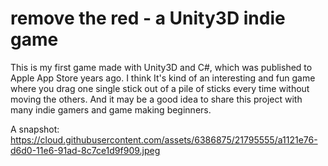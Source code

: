 # remove the red - a Unity3D indie game

This is my first game made with Unity3D and C#, which was published to Apple App Store years ago. I think It's kind of an interesting and fun game where you drag one single stick out of a pile of sticks every time without moving the others. And it may be a good idea to share this project with many indie gamers and game making beginners.


A snapshot:
https://cloud.githubusercontent.com/assets/6386875/21795555/a1121e76-d6d0-11e6-91ad-8c7ce1d9f909.jpeg
